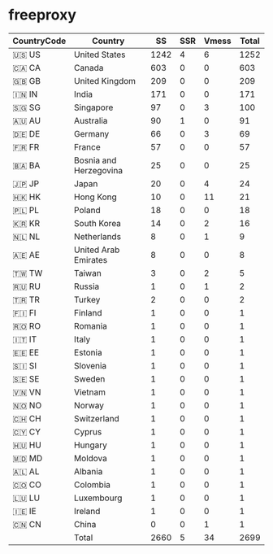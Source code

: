 # freeproxy

|CountryCode|Country|SS|SSR|Vmess|Total|
|  ----  | ----  |  ----  | ----  |  ----  | ----  |
|🇺🇸 US|United States|1242|4|6|1252|
|🇨🇦 CA|Canada|603|0|0|603|
|🇬🇧 GB|United Kingdom|209|0|0|209|
|🇮🇳 IN|India|171|0|0|171|
|🇸🇬 SG|Singapore|97|0|3|100|
|🇦🇺 AU|Australia|90|1|0|91|
|🇩🇪 DE|Germany|66|0|3|69|
|🇫🇷 FR|France|57|0|0|57|
|🇧🇦 BA|Bosnia and Herzegovina|25|0|0|25|
|🇯🇵 JP|Japan|20|0|4|24|
|🇭🇰 HK|Hong Kong|10|0|11|21|
|🇵🇱 PL|Poland|18|0|0|18|
|🇰🇷 KR|South Korea|14|0|2|16|
|🇳🇱 NL|Netherlands|8|0|1|9|
|🇦🇪 AE|United Arab Emirates|8|0|0|8|
|🇹🇼 TW|Taiwan|3|0|2|5|
|🇷🇺 RU|Russia|1|0|1|2|
|🇹🇷 TR|Turkey|2|0|0|2|
|🇫🇮 FI|Finland|1|0|0|1|
|🇷🇴 RO|Romania|1|0|0|1|
|🇮🇹 IT|Italy|1|0|0|1|
|🇪🇪 EE|Estonia|1|0|0|1|
|🇸🇮 SI|Slovenia|1|0|0|1|
|🇸🇪 SE|Sweden|1|0|0|1|
|🇻🇳 VN|Vietnam|1|0|0|1|
|🇳🇴 NO|Norway|1|0|0|1|
|🇨🇭 CH|Switzerland|1|0|0|1|
|🇨🇾 CY|Cyprus|1|0|0|1|
|🇭🇺 HU|Hungary|1|0|0|1|
|🇲🇩 MD|Moldova|1|0|0|1|
|🇦🇱 AL|Albania|1|0|0|1|
|🇨🇴 CO|Colombia|1|0|0|1|
|🇱🇺 LU|Luxembourg|1|0|0|1|
|🇮🇪 IE|Ireland|1|0|0|1|
|🇨🇳 CN|China|0|0|1|1|
||Total|2660|5|34|2699|
